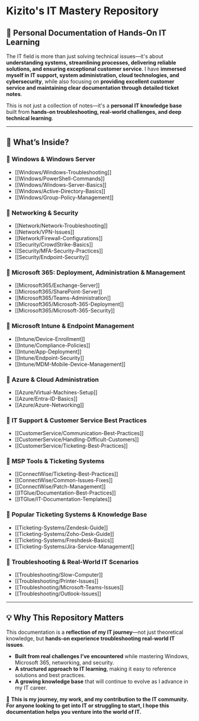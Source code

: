 
# Kizito's IT Mastery Repository  
## 📍 Personal Documentation of Hands-On IT Learning  

The IT field is more than just solving technical issues—it's about **understanding systems, streamlining processes, delivering reliable solutions, and ensuring exceptional customer service**. I have **immersed myself in IT support, system administration, cloud technologies, and cybersecurity**, while also focusing on **providing excellent customer service and maintaining clear documentation through detailed ticket notes**.  

This is not just a collection of notes—it's a **personal IT knowledge base** built from **hands-on troubleshooting, real-world challenges, and deep technical learning**.  

---

## 📂 What’s Inside?  

### 🔹 **Windows & Windows Server**  
- [[Windows/Windows-Troubleshooting]]  
- [[Windows/PowerShell-Commands]]  
- [[Windows/Windows-Server-Basics]]  
- [[Windows/Active-Directory-Basics]]  
- [[Windows/Group-Policy-Management]]  

### 🔹 **Networking & Security**  
- [[Network/Network-Troubleshooting]]  
- [[Network/VPN-Issues]]  
- [[Network/Firewall-Configurations]]  
- [[Security/CrowdStrike-Basics]]  
- [[Security/MFA-Security-Practices]]  
- [[Security/Endpoint-Security]]  

### 🔹 **Microsoft 365: Deployment, Administration & Management**  
- [[Microsoft365/Exchange-Server]]  
- [[Microsoft365/SharePoint-Server]]  
- [[Microsoft365/Teams-Administration]]  
- [[Microsoft365/Microsoft-365-Deployment]]  
- [[Microsoft365/Microsoft-365-Security]]  

### 🔹 **Microsoft Intune & Endpoint Management**  
- [[Intune/Device-Enrollment]]  
- [[Intune/Compliance-Policies]]  
- [[Intune/App-Deployment]]  
- [[Intune/Endpoint-Security]]  
- [[Intune/MDM-Mobile-Device-Management]]  

### 🔹 **Azure & Cloud Administration**  
- [[Azure/Virtual-Machines-Setup]]  
- [[Azure/Entra-ID-Basics]]  
- [[Azure/Azure-Networking]]  

### 🔹 **IT Support & Customer Service Best Practices**  
- [[CustomerService/Communication-Best-Practices]]  
- [[CustomerService/Handling-Difficult-Customers]]  
- [[CustomerService/Ticketing-Best-Practices]]  

### 🔹 **MSP Tools & Ticketing Systems**  
- [[ConnectWise/Ticketing-Best-Practices]]  
- [[ConnectWise/Common-Issues-Fixes]]  
- [[ConnectWise/Patch-Management]]  
- [[ITGlue/Documentation-Best-Practices]]  
- [[ITGlue/IT-Documentation-Templates]]  

### 🔹 **Popular Ticketing Systems & Knowledge Base**  
- [[Ticketing-Systems/Zendesk-Guide]]  
- [[Ticketing-Systems/Zoho-Desk-Guide]]  
- [[Ticketing-Systems/Freshdesk-Basics]]  
- [[Ticketing-Systems/Jira-Service-Management]]  

### 🔹 **Troubleshooting & Real-World IT Scenarios**  
- [[Troubleshooting/Slow-Computer]]  
- [[Troubleshooting/Printer-Issues]]  
- [[Troubleshooting/Microsoft-Teams-Issues]]  
- [[Troubleshooting/Outlook-Issues]]  

---

## 💡 Why This Repository Matters  

This documentation is a **reflection of my IT journey**—not just theoretical knowledge, but **hands-on experience troubleshooting real-world IT issues**.  

- **Built from real challenges I’ve encountered** while mastering Windows, Microsoft 365, networking, and security.  
- **A structured approach to IT learning**, making it easy to reference solutions and best practices.  
- **A growing knowledge base** that will continue to evolve as I advance in my IT career.  

🚀 **This is my journey, my work, and my contribution to the IT community. For anyone looking to get into IT or struggling to start, I hope this documentation helps you venture into the world of IT.**
